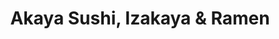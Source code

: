 ---
layout: place
title: "Akaya Sushi, Izakaya & Ramen"
permalink: /texas/richardson/akaya-sushi-izakaya-ramen.html
stateAbbr: TX
stateName: Texas
cityName: Richardson
seo:
  name: "Akaya Sushi, Izakaya & Ramen"
  type: Restaurant
  links: http://www.akayaizakaya.com/
description: "Looking for sushi in Richardson, Texas? Check out Akaya Sushi, Izakaya & Ramen for a delightful Japanese dining experience. Enjoy a variety of sushi and othe..."
place_id: ChIJJwloXPEhTIYRboIzP_nrWi8
photos:
  - name: >-
      places/ChIJJwloXPEhTIYRboIzP_nrWi8/photos/AeeoHcK5BD3LcofE2va_Gb73WeI_jQ14g3jIsBnovKleW6WMtn_qbpypubODjiMWshzkZJRkBRQS-iFm4UnvMi8T07MFCub8QJyDw9nx52Dh-btMb4jCKbJScpHhawzwZ9ccMp-uNOp7kgn11lzXPpr_E555fGWFTIs3AAyPr_NMo8fIpdxonZwRitXqTIfxIxd8lqgDfn-2oSNXBynwCEHNsBGiirI6c_4QXEeGXd4POyrBVi3tRdBoW66MzBUh_lMvM11j3wBXe_VZK_UJUj1sXJ42bv0ru419odYqpI5E94X5cKrB3mmlZv79ccVZcAYYAtg_RbPt_d1ifqGGiay9Fs7V6kM--sGiwWUl8Cvs9CKpmD2obfIXHZvrwORUNZBB1xV8r8CAkSbsBbpr4exe2-91cf_ettwUON8LCK_0nSA
    widthPx: 2304
    heightPx: 3456
    authorAttributions:
      - displayName: Neel Nguyen
        uri: https://maps.google.com/maps/contrib/103492216629317756748
        photoUri: >-
          https://lh3.googleusercontent.com/a/ACg8ocIYgfy-3a27tNzpJiMfk8zTcN5FcvA600kJ6KjTxhlYL7DiQ3c=s100-p-k-no-mo
    flagContentUri: >-
      https://www.google.com/local/imagery/report/?cb_client=maps_api_places.places_api&image_key=!1e10!2sCIHM0ogKEICAgIDL_b_DJw&hl=en-US
    googleMapsUri: >-
      https://www.google.com/maps/place//data=!3m4!1e2!3m2!1sCIHM0ogKEICAgIDL_b_DJw!2e10!4m2!3m1!1s0x864c21f15c680927:0x2f5aebf93f33826e
  - name: >-
      places/ChIJJwloXPEhTIYRboIzP_nrWi8/photos/AeeoHcIH3fnCnyeV2Ti2gO46aVrjTZ8VDK6d8RrjqbGbPKA87EXBNqQqhJ0Z4FgNRrRss6FGnFgnymsHpwMk5HAtZQ1qjXsoLRx9oq_Yck5Tlpbbj2LroFa_-kDouK_NKh1YJ-wb5InBaMnk2WFlLd24ufcHa9vR3LRr0Te7bmZ0DcOqU3MkjnOFrSYjJKvUhIbVwb0q6Nl6Zyz5FOvU-qLSXVVqCePIw5kzLPSkbGpApt2ye-tL3FPyhsc48S8up6Ma3qELy2bu2O7GWpkp6x7D3WnzEXIt4STjgiehLZbcnG-8lQ
    widthPx: 4800
    heightPx: 3200
    authorAttributions:
      - displayName: Akaya Sushi, Izakaya & Ramen
        uri: https://maps.google.com/maps/contrib/110638253721519862705
        photoUri: >-
          https://lh3.googleusercontent.com/a/ACg8ocKegDy9psQ4yBQ9so_m2YdgA4foFc-fcCv7l1cPALV_DzRp3HQ=s100-p-k-no-mo
    flagContentUri: >-
      https://www.google.com/local/imagery/report/?cb_client=maps_api_places.places_api&image_key=!1e10!2sAF1QipMNXFyfqylFrd-1ltuiFnTgNxMhW0y0subho4TS&hl=en-US
    googleMapsUri: >-
      https://www.google.com/maps/place//data=!3m4!1e2!3m2!1sAF1QipMNXFyfqylFrd-1ltuiFnTgNxMhW0y0subho4TS!2e10!4m2!3m1!1s0x864c21f15c680927:0x2f5aebf93f33826e
  - name: >-
      places/ChIJJwloXPEhTIYRboIzP_nrWi8/photos/AeeoHcInvTrVE-SBDS1fZgRQEMr8SY9aOEcWPUW9fRd0HO3IWQRXWdfnF-b79w7143KgnxYVi5AHsCsEzMBnisUp_tvAYdy1JFAfl0uRv8V9yplzOdKqSE_rwP1PkT-101k7JLz24IKV6X3Mdeihrh0vJjMDQVgb20bnpMynLI3PsMHskdJJ92ezhjGVSaDQO98xd7t9lh26nftoEizP-z90S6L5eZKFYyen3utqNmFplsfGCn5yGZg6-M3lIKGV-XUb6aXJYoh52ORWdb_dqLhF-NGC_Wl49EDIDTqyCtU9LWZ2IEeRx2eAKehoYyyA1ay55mx2dFCX-rLF2O0QQakGdCrBfVQf1Hd50NBY7NnLhQtwk7wA4MQ8QBaecfI9r9PEp1lzpsttRDNj9sKFD5S4cBoahmhoUByhJNGHZ2g-g3ilDsXW
    widthPx: 2700
    heightPx: 4800
    authorAttributions:
      - displayName: Shelley F
        uri: https://maps.google.com/maps/contrib/104952786537292486189
        photoUri: >-
          https://lh3.googleusercontent.com/a-/ALV-UjXMERyq2RH5-orF3FS959WhnXhj55IrtHKXwwe2BkVXmY8Jdb3Rkg=s100-p-k-no-mo
    flagContentUri: >-
      https://www.google.com/local/imagery/report/?cb_client=maps_api_places.places_api&image_key=!1e10!2sCIHM0ogKEICAgICvmNretAE&hl=en-US
    googleMapsUri: >-
      https://www.google.com/maps/place//data=!3m4!1e2!3m2!1sCIHM0ogKEICAgICvmNretAE!2e10!4m2!3m1!1s0x864c21f15c680927:0x2f5aebf93f33826e
  - name: >-
      places/ChIJJwloXPEhTIYRboIzP_nrWi8/photos/AeeoHcKnxI-LRYVfHCHcOquDzNrUipgcEyLPGl-ggQA5VZFLuDsK4tB7lzqbXPLdli0PMIylALes8NdngjMTpmQpsuNcQDUe8BkJ84YmaQDFTwpu5DmvENd38-tV4IKlGuN7Hyq3K-_35gwNDJZ5yBTV4W_qLdVKDvkdwo29mkX-VYVO4UgBDSSLkVPEsEbOIyQZyT_kDHdyPPcXjqT9LPixDG3zTjrnxaazQL9gfv5EK4yYtaR-UuHfTleHZo7dSCOxxAOM69zc_K-LpYPpRZDgar7rOz8Cee1tT12if4NlodBCpQ
    widthPx: 4800
    heightPx: 3200
    authorAttributions:
      - displayName: Akaya Sushi, Izakaya & Ramen
        uri: https://maps.google.com/maps/contrib/110638253721519862705
        photoUri: >-
          https://lh3.googleusercontent.com/a/ACg8ocKegDy9psQ4yBQ9so_m2YdgA4foFc-fcCv7l1cPALV_DzRp3HQ=s100-p-k-no-mo
    flagContentUri: >-
      https://www.google.com/local/imagery/report/?cb_client=maps_api_places.places_api&image_key=!1e10!2sAF1QipOF4jryrjjJG0RSyAmd35--wS-06iIt6DN79ilc&hl=en-US
    googleMapsUri: >-
      https://www.google.com/maps/place//data=!3m4!1e2!3m2!1sAF1QipOF4jryrjjJG0RSyAmd35--wS-06iIt6DN79ilc!2e10!4m2!3m1!1s0x864c21f15c680927:0x2f5aebf93f33826e
  - name: >-
      places/ChIJJwloXPEhTIYRboIzP_nrWi8/photos/AeeoHcKNim6a0zWFY5PN_iAEVoZlHy4Kz2VC53qChBO-I___iHFgyftrzanXmcRpeoUK5HL8aGrct5_56lXp5uIDoIN__PqXT07-OeBRbSSs_08POOSnY149u1jcQcYdMCdjJOEohUs1CbYt1jVpTGJ5XBAhh9sFv7uQV6g9DTPBstBoxXMdQc62RbINH2LMc-PTk9WX2cabwqIwlAd-nuKvbaPUQSOuI_wDGa0u5HkR5Am3IsuPwOPV7zQomahTxfa2SCc3tKBdbQ9pg5SHOegn4S2kLGfZpo6pDkGYgoIDn1YtDbZASCX_t8_CHDnr8rzifQT4nXDJtGaQhzZOP9NkrwF9FAGUc2Ou59Emko6v6uT4ZOyR4ROIsQTI0j5S3utMOwCxPDpJzH8uGdBrgbrrhbhzxip1Ith_bavo4Ni77J8h2A
    widthPx: 3024
    heightPx: 4032
    authorAttributions:
      - displayName: Jessica Macaspac
        uri: https://maps.google.com/maps/contrib/107266678815507016472
        photoUri: >-
          https://lh3.googleusercontent.com/a-/ALV-UjWM9xQAFCYMzFW7QLyPaxq09GqA2RpTIdxDGKsTGhEwBYX54y5Z=s100-p-k-no-mo
    flagContentUri: >-
      https://www.google.com/local/imagery/report/?cb_client=maps_api_places.places_api&image_key=!1e10!2sCIHM0ogKEICAgICv0e_0GA&hl=en-US
    googleMapsUri: >-
      https://www.google.com/maps/place//data=!3m4!1e2!3m2!1sCIHM0ogKEICAgICv0e_0GA!2e10!4m2!3m1!1s0x864c21f15c680927:0x2f5aebf93f33826e
  - name: >-
      places/ChIJJwloXPEhTIYRboIzP_nrWi8/photos/AeeoHcI9PVAHZw-EHSZNX7VONlcz1bpVi5vzOn9aqC129uarG03cao2TOZKQeIF_KmyspLi0mPhv6DTG8eB8TodMKameBWR92SKkONOQNFMPrW7CTIZ-chvF8CqjSeYLmYqmmo_uiYoMGYONC95DxZcmdOV1OexCcYuOySTgBWQ10QKm7Ttnbp6---ezUhoGYFrOexL7LufuXzdBsTDA_TdCGoGfRX7AYFmLmUxXlpAxSjFzOjr3rio3oLiEx31jS0oNdoGnz6DSoUL0mUsUsWrP4IxanHCls-yLvYxfCbpfo0fZqQ
    widthPx: 4800
    heightPx: 3200
    authorAttributions:
      - displayName: Akaya Sushi, Izakaya & Ramen
        uri: https://maps.google.com/maps/contrib/110638253721519862705
        photoUri: >-
          https://lh3.googleusercontent.com/a/ACg8ocKegDy9psQ4yBQ9so_m2YdgA4foFc-fcCv7l1cPALV_DzRp3HQ=s100-p-k-no-mo
    flagContentUri: >-
      https://www.google.com/local/imagery/report/?cb_client=maps_api_places.places_api&image_key=!1e10!2sAF1QipMqnDX-30X1tAXv2kEpmz82QT9jiaFDGiPegP-C&hl=en-US
    googleMapsUri: >-
      https://www.google.com/maps/place//data=!3m4!1e2!3m2!1sAF1QipMqnDX-30X1tAXv2kEpmz82QT9jiaFDGiPegP-C!2e10!4m2!3m1!1s0x864c21f15c680927:0x2f5aebf93f33826e
  - name: >-
      places/ChIJJwloXPEhTIYRboIzP_nrWi8/photos/AeeoHcIjsxOuIkVaSHwU6jssR9YatQKE110VY0bmwz_YsvUpXZE65_4yzXpFOYH4cimp3aai0hxaeE-Aobz8E6S6r1jM1IC_tltPbnsVqTUT02EuMB4m4SJAxxgYx8XltREkrsAJRO7E-x0jecmLnRGPuf--egWS4K9uRIUwOoUVHIT646epYAPHQ4JMZG6RbLNrcfA_JywXyrj6sWfblENYYT9_UQh18mKu7zZm77ixgDN6jgIZ5KzPhcyTio5z2N9IlwghZlj_ZymLcgdi4douayL5FJYW0HLguux88DaTdvkgTQ
    widthPx: 720
    heightPx: 480
    authorAttributions:
      - displayName: Akaya Sushi, Izakaya & Ramen
        uri: https://maps.google.com/maps/contrib/110638253721519862705
        photoUri: >-
          https://lh3.googleusercontent.com/a/ACg8ocKegDy9psQ4yBQ9so_m2YdgA4foFc-fcCv7l1cPALV_DzRp3HQ=s100-p-k-no-mo
    flagContentUri: >-
      https://www.google.com/local/imagery/report/?cb_client=maps_api_places.places_api&image_key=!1e10!2sAF1QipNpSjI6XRU_e-XMCwYVSXQn2D6qKE6Y4E8QyTCw&hl=en-US
    googleMapsUri: >-
      https://www.google.com/maps/place//data=!3m4!1e2!3m2!1sAF1QipNpSjI6XRU_e-XMCwYVSXQn2D6qKE6Y4E8QyTCw!2e10!4m2!3m1!1s0x864c21f15c680927:0x2f5aebf93f33826e
  - name: >-
      places/ChIJJwloXPEhTIYRboIzP_nrWi8/photos/AeeoHcJx8F_ofKlmvh6O2RSL9SvOgImtvO0FSLG7hRkhziyXqVzm_8P_sVJbwykXYSS14SNvG8KTQFVEV-xEntDtpTEzpKqdnys4vDQ-yX57wXSWqxj4_lxBVk2nCs-6L3KQoOJXbQPMz1gE793ikxlncUR5agZD8On0s0-lbIuOtpi3JFpwHvI7CZPHgcQ8APkwzt2jshkMrT2doz01RgX_pggUptupgEiAHx4UtExfCluFNqC7_hqmFJ84tVp5GwcqGeOEIcFz_o6v0vj4VvRmBK_aazlBKN5TJuxe2BeqwwNJK5iWJsP_akulnpvMi_lcFFuyWyNaU39pJovBKnLAucT2A-5lKgsFJfFeLV0XxRxF_ZrN5rKq-_hiAxi99mB9pkZ0s_-lG-sqVw2d2LUQUF0DKh9Op6qDwLHT1sgrCGw
    widthPx: 2899
    heightPx: 3866
    authorAttributions:
      - displayName: K Y
        uri: https://maps.google.com/maps/contrib/106061217020272045565
        photoUri: >-
          https://lh3.googleusercontent.com/a-/ALV-UjWqTKF93dBZfm84hDGXUHGOvgOyZ0dYC0XhWkgMN9CQDJ8aeunR=s100-p-k-no-mo
    flagContentUri: >-
      https://www.google.com/local/imagery/report/?cb_client=maps_api_places.places_api&image_key=!1e10!2sCIHM0ogKEICAgIDNwvjiYg&hl=en-US
    googleMapsUri: >-
      https://www.google.com/maps/place//data=!3m4!1e2!3m2!1sCIHM0ogKEICAgIDNwvjiYg!2e10!4m2!3m1!1s0x864c21f15c680927:0x2f5aebf93f33826e
  - name: >-
      places/ChIJJwloXPEhTIYRboIzP_nrWi8/photos/AeeoHcIBjAw8RVwxxi4Q5xuffioIfPUMe7MoLdXikvHLISHnfUuG4R5mhgwykkjIr7YdKkLxK7bd1hNsyZqm37ST8b6YWasbbIeXWEZfjkA0DR2orf7AD8L6n9hR_D6slQMPBjqGqwjAFqCyvFpe5dJQZMcQge3BoE5o1GYNjV2w2Lpcoup-drtRO4x9URyvJK3lNbIK5B7alQNJl1DmieEbnGPGDOvD43_GHB2kDPQM5EkeHo6U-HfiQ2WZVuaTrlMvKuxVDPwmasYrHAu7JolTXsWuWOTqRH_YBSzxCIN2iAiAxg
    widthPx: 720
    heightPx: 480
    authorAttributions:
      - displayName: Akaya Sushi, Izakaya & Ramen
        uri: https://maps.google.com/maps/contrib/110638253721519862705
        photoUri: >-
          https://lh3.googleusercontent.com/a/ACg8ocKegDy9psQ4yBQ9so_m2YdgA4foFc-fcCv7l1cPALV_DzRp3HQ=s100-p-k-no-mo
    flagContentUri: >-
      https://www.google.com/local/imagery/report/?cb_client=maps_api_places.places_api&image_key=!1e10!2sAF1QipO5SQLeo8pjYW_VPvO0o5Q2-kb4hOUe6kXS4ihl&hl=en-US
    googleMapsUri: >-
      https://www.google.com/maps/place//data=!3m4!1e2!3m2!1sAF1QipO5SQLeo8pjYW_VPvO0o5Q2-kb4hOUe6kXS4ihl!2e10!4m2!3m1!1s0x864c21f15c680927:0x2f5aebf93f33826e
  - name: >-
      places/ChIJJwloXPEhTIYRboIzP_nrWi8/photos/AeeoHcKo__22If_ykOb7C8AZhFvHjJ6QAzuj3Vr8GmXlCyqz5kLh16THKa3Fp5ykFnJvdyN4fnTs8MipawGCUDN1I3e7oOffX_i2bVe57bt6wQkmkpF_B93h9slgYjJlk1vrieyzGAM-ZZxenhAVzk6T1tjGg0H9hUC8ktJkPi67Z7B7rU4jxeYK7K2b6L14TvM6uxXZpbguetBoczNJws7LgrcMBbo5x6kY0pnra_bk2gOjWO8TGLWi2DG3HnPVgQozW6z9EN6sdSavtsPjA-3ng6vIFrJx15w4Y6oSmEMlTbUYHw
    widthPx: 4800
    heightPx: 3200
    authorAttributions:
      - displayName: Akaya Sushi, Izakaya & Ramen
        uri: https://maps.google.com/maps/contrib/110638253721519862705
        photoUri: >-
          https://lh3.googleusercontent.com/a/ACg8ocKegDy9psQ4yBQ9so_m2YdgA4foFc-fcCv7l1cPALV_DzRp3HQ=s100-p-k-no-mo
    flagContentUri: >-
      https://www.google.com/local/imagery/report/?cb_client=maps_api_places.places_api&image_key=!1e10!2sAF1QipOUbWf0WhW0OBoBITCaGFBlDsWohXYNnb2fGd0h&hl=en-US
    googleMapsUri: >-
      https://www.google.com/maps/place//data=!3m4!1e2!3m2!1sAF1QipOUbWf0WhW0OBoBITCaGFBlDsWohXYNnb2fGd0h!2e10!4m2!3m1!1s0x864c21f15c680927:0x2f5aebf93f33826e
address: '1310 W Campbell Rd #114, Richardson, TX 75080, USA'
street: '1310 W Campbell Rd #114'
city: Richardson
state: TX
zip: '75080'
country: USA
neighborhood: null
latitude: '32.979110'
longitude: '-96.764983'
accessibility_options:
  wheelchairAccessibleParking: true
  wheelchairAccessibleEntrance: true
  wheelchairAccessibleRestroom: true
  wheelchairAccessibleSeating: true
business_status: OPERATIONAL
name: Akaya Sushi, Izakaya & Ramen
google_maps_links:
  directionsUri: >-
    https://www.google.com/maps/dir//''/data=!4m7!4m6!1m1!4e2!1m2!1m1!1s0x864c21f15c680927:0x2f5aebf93f33826e!3e0
  placeUri: https://maps.google.com/?cid=3412299123426296430
  writeAReviewUri: >-
    https://www.google.com/maps/place//data=!4m3!3m2!1s0x864c21f15c680927:0x2f5aebf93f33826e!12e1
  reviewsUri: >-
    https://www.google.com/maps/place//data=!4m4!3m3!1s0x864c21f15c680927:0x2f5aebf93f33826e!9m1!1b1
  photosUri: >-
    https://www.google.com/maps/place//data=!4m3!3m2!1s0x864c21f15c680927:0x2f5aebf93f33826e!10e5
primary_type: Sushi Restaurant
opening_hours:
  regular: null
  current: null
secondary_opening_hours:
  regular:
    weekdayDescriptions: null
    type: null
  current:
    weekdayDescriptions: null
    type: null
phone: (972) 707-0722
price_level: null
price_range: $10 &ndash; $20
rating: '4.2'
rating_count: 592
website: http://www.akayaizakaya.com/
reviews: null
parking_options: null
payment_options: null
allow_dogs: null
curbside_pickup: null
delivery: null
dine_in: null
good_for_children: null
good_for_groups: null
good_for_sports: null
live_music: null
menu_for_children: null
outdoor_seating: null
reservable: null
restroom: null
serves_beer: null
serves_breakfast: null
serves_brunch: null
serves_cocktails: null
serves_coffee: null
serves_dinner: null
serves_dessert: null
serves_lunch: null
serves_vegetarian_food: null
serves_wine: null
takeout: null
summary: null

---